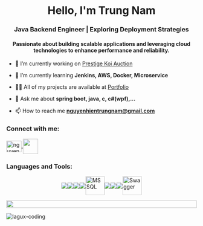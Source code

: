 <h1 align="center">Hello, I'm Trung Nam</h1>
<h3 align="center">Java Backend Engineer | Exploring Deployment Strategies</h3>

<h4 align="center">Passionate about building scalable applications and leveraging cloud technologies to enhance performance and reliability.</h4>

- 🔭 I’m currently working on [Prestige Koi Auction](https://github.com/lagux-coding/prestige-koi-auction.git)

- 🌱 I’m currently learning **Jenkins, AWS, Docker, Microservice**

- 👨‍💻 All of my projects are available at [Portfolio](https://lagux-coding.github.io/portfolio/)

- 💬 Ask me about **spring boot, java, c, c#(wpf),...**

- 📫 How to reach me **nguyenhientrungnam@gmail.com**

<h3 align="left">Connect with me:</h3>
<a href="mailto:your-email@example.com" target="blank">
    <img align="center" src="https://upload.wikimedia.org/wikipedia/commons/7/7e/Gmail_icon_%282020%29.svg" alt="nguyenhientrungnam@gmail.com" height="30" width="40" />
</a>
<a href="https://www.instagram.com/nam1001d/" target="blank">
    <img align="center" src="https://upload.wikimedia.org/wikipedia/commons/thumb/e/e7/Instagram_logo_2016.svg/800px-Instagram_logo_2016.svg.png" height="40" width="40" />
</a>
<p align="left">
</p>

<h3 align="left">Languages and Tools:</h3>
<p align="left">
    <div style="display: flex; align-items: center; justify-content: center;">
        <a href="https://skillicons.dev">
            <img src="https://skillicons.dev/icons?i=c,cs,java" />
        </a>
        <img src="https://skillicons.dev/icons?i=spring,maven,hibernate" />
        <img src="https://skillicons.dev/icons?i=html,css,js" />
        <a href="https://skillicons.dev">
          <img src="https://skillicons.dev/icons?i=mysql" />
        </a>
        <img width="50" src="https://github.com/marwin1991/profile-technology-icons/assets/19180175/3b371807-db7c-45b4-8720-c0cfc901680a" alt="MSSQL" title="MSSQL"/>
        <img src="https://skillicons.dev/icons?i=jenkins" />
        <a href="https://skillicons.dev">
            <img src="https://skillicons.dev/icons?i=aws" />
        </a>
        <a href="https://skillicons.dev">
          <img src="https://skillicons.dev/icons?i=git,github,docker,figma,idea,vscode,postman,linux" />
        </a>
        <img width="50" src="https://user-images.githubusercontent.com/25181517/186711335-a3729606-5a78-4496-9a36-06efcc74f800.png" alt="Swagger" title="Swagger"/>
    </div>
</p>

<div name="line">
    <img src="https://i.imgur.com/dBaSKWF.gif" height="20" width="100%">
</div>

<p><img align="left" src="https://github-readme-stats.vercel.app/api/top-langs?username=lagux-coding&show_icons=true&locale=en&layout=compact" alt="lagux-coding" /></p>
